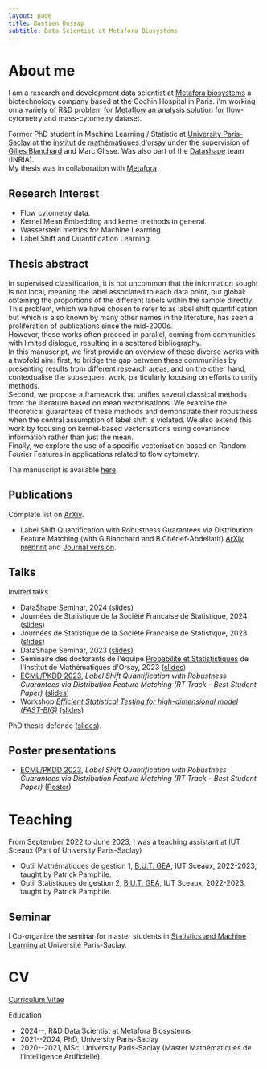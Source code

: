 ```yaml
---
layout: page
title: Bastien Dussap
subtitle: Data Scientist at Metafora Biosystems
---
```


# About me

I am a research and development data scientist at [Metafora biosystems](https://www.metafora-biosystems.com) a biotechnology company based at the Cochin Hospital in Paris. i'm working on a variety of R&D problem for [Metaflow](https://www.metafora-biosystems.com/metaflow/) an analysis solution for flow-cytometry and mass-cytometry dataset.  

Former PhD student in Machine Learning / Statistic at [University Paris-Saclay](https://www.universite-paris-saclay.fr/en) at the [institut de mathématiques d'orsay](https://www.imo.universite-paris-saclay.fr/fr/la-recherche/probabilites-et-statistiques/) under the supervision of [Gilles Blanchard](https://www.imo.universite-paris-saclay.fr/~gilles.blanchard/) and Marc Glisse. Was also part of the [Datashape](https://team.inria.fr/datashape/) team (INRIA).  
My thesis was in collaboration with [Metafora](https://www.metafora-biosystems.com/).

## Research Interest

<ul>
    <li>Flow cytometry data.</li>
    <li>Kernel Mean Embedding and kernel methods in general.</li>
    <li>Wasserstein metrics for Machine Learning.</li>
    <li>Label Shift and Quantification Learning.</li>
</ul>

## Thesis abstract

In supervised classification, it is not uncommon that the information sought is not local, meaning the label associated to each data point, but global: obtaining the proportions of the different labels within the sample directly.  
This problem, which we have chosen to refer to as label shift quantification but which is also known by many other names in the literature, has seen a proliferation of publications since the mid-2000s.  
However, these works often proceed in parallel, coming from communities with limited dialogue, resulting in a scattered bibliography.  
In this manuscript, we first provide an overview of these diverse works with a twofold aim: first, to bridge the gap between these communities by presenting results from different research areas, and on the other hand, contextualise the subsequent work, particularly focusing on efforts to unify methods.  
Second, we propose a framework that unifies several classical methods from the literature based on mean vectorisations. We examine the theoretical guarantees of these methods and demonstrate their robustness when the central assumption of label shift is violated. We also extend this work by focusing on kernel-based vectorisations using covariance information rather than just the mean.  
Finally, we explore the use of a specific vectorisation based on Random Fourier Features in applications related to flow cytometry.

The manuscript is available <a href="/assets/files/These.pdf">here</a>.

## Publications
Complete list on [ArXiv](https://arxiv.org/a/dussap_b_1.html).
<ul>
    <li>Label Shift Quantification with Robustness Guarantees via Distribution Feature Matching (with G.Blanchard and B.Chérief-Abdellatif) 
    <a href="https://arxiv.org/abs/2306.04376">ArXiv preprint</a> and
    <a href="https://link.springer.com/chapter/10.1007/978-3-031-43424-2_5#citeas">Journal version</a>.</li>
</ul>

## Talks

Invited talks

<ul>
    <li>DataShape Seminar, 2024 (<a href="/assets/files/slides/Porquerolles2024.pdf">slides</a>)</li>
    <li>Journées de Statistique de la Société Francaise de Statistique, 2024 (<a href="/assets/files/slides/JdS2024.pdf">slides</a>)</li></li>
    <li>Journées de Statistique de la Société Francaise de Statistique, 2023 (<a href="/assets/files/slides/JdS2023.pdf">slides</a>)</li>
    <li>DataShape Seminar, 2023 (<a href="/assets/files/slides/Porquerolles2023.pdf">slides</a>)</li>
    <li>Séminaire des doctorants de l'équipe <a href="https://www.imo.universite-paris-saclay.fr/fr/la-recherche/probabilites-et-statistiques/">Probabilité et Statististiques</a> de l'Institut de Mathématiques d'Orsay, 2023 (<a href="/assets/files/slides/BastienDussap%20-%20Pr%C3%A9sentation%20Doctorant.pdf">slides</a>)</li>
    <li><a href="https://2023.ecmlpkdd.org/">ECML/PKDD 2023</a>, <i>Label Shift Quantification with Robustness Guarantees via Distribution Feature Matching (RT Track – Best Student Paper)
    </i>(<a href="/assets/files/slides/BastienDussap - ECML.pdf">slides</a>)</li>
    <li>Workshop 
    <i><a href="https://project.inria.fr/fastbig/stats-workshop-october-19th-2023">Efficient Statistical Testing for high-dimensional model (FAST-BIG)</a></i> (<a href="/assets/files/slides/BastienDussap - Workshop FASTBIG 2023.pdf">slides</a>)
    </li>
</ul>

PhD thesis defence (<a href="/assets/files/slides/Soutenance - BastienDussap.pdf">slides</a>).


## Poster presentations
<ul>
    <li><a href="https://2023.ecmlpkdd.org/">ECML/PKDD 2023</a>, <i>Label Shift Quantification with Robustness Guarantees via Distribution Feature Matching (RT Track – Best Student Paper)</i> (<a href="/assets/files/slides/Poster - ECML2023.pdf">Poster</a>)</li>
</ul> 

# Teaching

From September 2022 to June 2023, I was a teaching assistant at IUT Sceaux (Part of University Paris-Saclay)  
<ul>
    <li>Outil Mathématiques de gestion 1, <a href="https://www.iut-sceaux.universite-paris-saclay.fr/formations/licences/gestion-des-entreprises-et-des-administrations">B.U.T. GEA</a>, IUT Sceaux, 2022-2023, taught by Patrick Pamphile.</li>
    <li>Outil Statistiques de gestion 2, <a href="https://www.iut-sceaux.universite-paris-saclay.fr/formations/licences/gestion-des-entreprises-et-des-administrations">B.U.T. GEA</a>, IUT Sceaux, 2022-2023, taught by Patrick Pamphile.</li>
</ul>

## Seminar

I Co-organize the seminar for master students in [Statistics and Machine Learning](https://master-statml.imo.universite-paris-saclay.fr/) at Université Paris-Saclay.

# CV

[Curriculum Vitae](/assets/files/CV/CV-DussapBastien.pdf)

Education
<ul>
    <li>2024--, R&D Data Scientist at Metafora Biosystems</li>
    <li>2021--2024, PhD, University Paris-Saclay</li> 
    <li>2020--2021, MSc, University Paris-Saclay (Master Mathématiques de l’Intelligence Artificielle)</li>
</ul>

